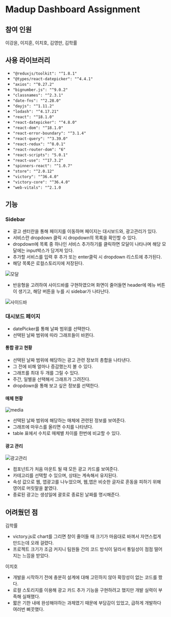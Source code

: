 # Madup Dashboard Assignment
## 참여 인원
이강윤, 이지훈, 이치호, 김영만, 김학률
## 사용 라이브러리
- `"@reduxjs/toolkit": "^1.8.1"`
- `"@types/react-datepicker": "^4.4.1"`
- `"axios": "^0.27.2"`
- `"bignumber.js": "^9.0.2"`
- `"classnames": "^2.3.1"`
- `"date-fns": "^2.28.0"`
- `"dayjs": "^1.11.2"`
- `"lodash": "^4.17.21"`
- `"react": "^18.1.0"`
- `"react-datepicker": "^4.8.0"`
- `"react-dom": "^18.1.0"`
- `"react-error-boundary": "^3.1.4"`
- `"react-query": "^3.39.0"`
- `"react-redux": "^8.0.1"`
- `"react-router-dom": "6"`
- `"react-scripts": "5.0.1"`
- `"react-use": "^17.3.2"`
- `"spinners-react": "^1.0.7"`
- `"store": "^2.0.12"`
- `"victory": "^36.4.0"`
- `"victory-core": "^36.4.0"`
- `"web-vitals": "^2.1.0`

## 기능
### Sidebar
- 광고 센터란을 통해 페이지를 이동하며 페이지는 대시보드와, 광고관리가 있다.
- 서비스란 dropdown 클릭 시 dropdown의 목록을 확인할 수 있다.
- dropdown에 목록 중 하나인 서비스 추가하기를 클릭하면 모달이 나타나며 해당 모달에는 input박스가 담겨져 있다.
- 추가할 서비스를 입력 후 추가 또는 enter클릭 시 dropdown 리스트에 추가된다.
- 해당 목록은 로컬스토리지에 저장된다.

![모달](https://user-images.githubusercontent.com/65527334/170379448-c2e52d41-3da3-48d3-8f8b-58f680698f47.gif)

- 반응형을 고려하여 사이드바를 구현하였으며 화면이 줄어들면 header에 메뉴 버튼이 생기고, 해당 버튼을 누를 시 sidebar가 나타난다.

![사이드바](https://user-images.githubusercontent.com/65527334/170376704-58629c5a-cd21-4193-8bfa-0f8789aca389.gif)

### 대시보드 페이지
- datePicker를 통해 날짜 범위를 선택한다.
- 선택된 날짜 범위에 따라 그래프들이 바뀐다.

#### 통합 광고 현황
- 선택된 날짜 범위에 해당하는 광고 관련 정보의 총합을 나타낸다.
- 그 전에 비해 얼마나 증감했는지 볼 수 있다.
- 그래프를 최대 두 개를 그릴 수 있다.
- 주간, 일별을 선택해서 그래프가 그려진다.
- dropdown을 통해 보고 싶은 정보를 선택한다.

#### 매체 현황
![media](https://user-images.githubusercontent.com/52916848/170358772-eab322e6-b60c-47de-9edd-df069699acd5.gif)
- 선택된 날짜 범위에 해당하는 매체에 관련된 정보를 보여준다.
- 그래프에 마우스를 올리면 수치를 나타낸다.
- table 표에서 수치로 매체별 차이를 한번에 비교할 수 있다.

#### 광고 관리
![광고관리](https://user-images.githubusercontent.com/87627359/170386133-4fc7bf3e-e2c7-4a01-9005-6bd2f2a1c340.gif)
- 컴포넌트가 처음 마운트 될 때 모든 광고 카드를 보여준다.
- 카테고리를 선택할 수 있으며, 상태는 계속해서 유지된다.
- 속성 값으로 웹, 앱광고를 나누었으며, 웹,앱은 비슷한 글자로 혼동을 피하기 위해 영어로 머릿말을 붙였다.
- 종료된 광고는 생성일에 괄호로 종료된 날짜를 명시해준다.


## 어려웠던 점

김학률
- victory.js로 chart를 그리면 창이 줄어들 때 크기가 마음대로 바껴서 자연스럽게 만드는데 오래 걸렸다.
- 프로젝트 크기가 조금 커지니 팀원들 간의 코드 방식이 달라서 통일성이 점점 떨어지는 느낌을 받았다.

이치호
- 개발을 시작하기 전에 충분히 설계에 대해 고민하지 않아 확장성이 없는 코드를 짰다.
- 로컬 스토리지를 이용해 광고 카드 추가 기능을 구현하려고 했지만 개발 실력이 부족해 실패했다.
- 짧은 기한 내에 완성해야하는 과제였기 때문에 부담감이 있었고, 급하게 개발하다 여러번 삐끗했다.
